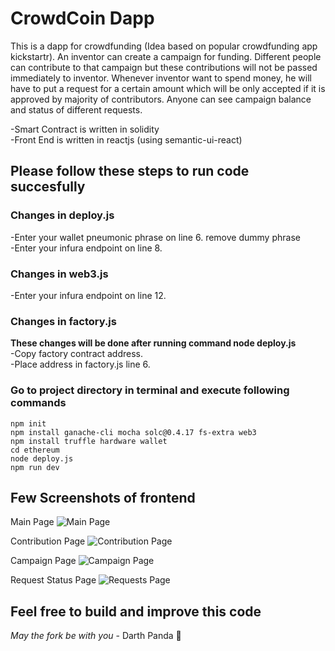 # CrowdCoin Dapp
This is a dapp for crowdfunding (Idea based on popular crowdfunding app kickstartr). An inventor can create a campaign for funding. Different people can contribute to that campaign but these contributions will not be passed immediately to inventor. Whenever inventor want to spend money, he will have to put a request for a certain amount which will be only accepted if it is approved by majority of contributors. Anyone can see campaign balance and status of different requests.
  
-Smart Contract is written in solidity  
-Front End is written in reactjs (using semantic-ui-react)
  
  
## Please follow these steps to run code succesfully
### Changes in deploy.js
-Enter your wallet pneumonic phrase on line 6. remove dummy phrase  
-Enter your infura endpoint on line 8.  
  
### Changes in web3.js
-Enter your infura endpoint on line 12.  

### Changes in factory.js
**These changes will be done after running command node deploy.js**  
-Copy factory contract address.  
-Place address in factory.js line 6.  
  
  
### Go to project directory in terminal and execute following commands
```
npm init
npm install ganache-cli mocha solc@0.4.17 fs-extra web3
npm install truffle hardware wallet
cd ethereum
node deploy.js
npm run dev
```
## Few Screenshots of frontend
Main Page
![Main Page](https://user-images.githubusercontent.com/5251294/186689889-a58aaefb-cf65-4e4d-8b17-1b1884b023f3.png)
  
Contribution Page
![Contribution Page](https://user-images.githubusercontent.com/5251294/186690823-266deefb-0e49-4549-af21-aec2dd104bbf.png)
  
Campaign Page
![Campaign Page](https://user-images.githubusercontent.com/5251294/186691043-423755d0-8141-46b2-9c03-63786df828d3.png)
  
Request Status Page
![Requests Page](https://user-images.githubusercontent.com/5251294/186690316-3bb5e9dd-c872-4989-b6b0-d7eca3ede21f.png)
  
  
## Feel free to build and improve this code
*May the fork be with you* - Darth Panda :panda_face:
